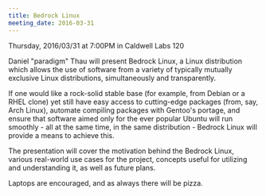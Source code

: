 ```yaml
---
title: Bedrock Linux
meeting_date: 2016-03-31
---
```


Thursday, 2016/03/31 at 7:00PM in Caldwell Labs 120

Daniel "paradigm" Thau will present Bedrock Linux, a Linux distribution which
allows the use of software from a variety of typically mutually exclusive Linux
distributions, simultaneously and transparently.

If one would like a rock-solid stable base (for example, from Debian or a RHEL
clone) yet still have easy access to cutting-edge packages (from, say, Arch
Linux), automate compiling packages with Gentoo's portage, and ensure that
software aimed only for the ever popular Ubuntu will run smoothly - all at the
same time, in the same distribution - Bedrock Linux will provide a means to
achieve this.

The presentation will cover the motivation behind the Bedrock Linux, various
real-world use cases for the project, concepts useful for utilizing and
understanding it, as well as future plans.

Laptops are encouraged, and as always there will be pizza.
